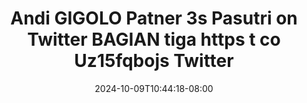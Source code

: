 --- 
title: "Andi GIGOLO Patner 3s Pasutri on Twitter BAGIAN tiga https t co Uz15fqbojs   Twitter"
description: "nonton bokeh Andi GIGOLO Patner 3s Pasutri on Twitter BAGIAN tiga https t co Uz15fqbojs   Twitter tiktok    "
date: 2024-10-09T10:44:18-08:00
file_code: "pn4her3iews2"
draft: false
cover: "dc03ewsxm77arpdg.jpg"
tags: ["Andi", "GIGOLO", "Patner", "Pasutri", "Twitter", "BAGIAN", "tiga", "https", "Twitter", "bokep-indo", "bokep-viral", "bokep-ig"]
length: 140
fld_id: "1483137"
foldername: "Andi gigolo1 telegram"
categories: ["Andi gigolo1 telegram"]
views: 0
---